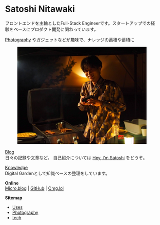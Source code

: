 # Satoshi Nitawaki

フロントエンドを主軸としたFull-Stack Engineerです。スタートアップでの経験をベースにプロダクト開発に関わっています。

[Photography](photography/) やガジェットなどが趣味で、ナレッジの蓄積や蓄積に

<figure><img src=".gitbook/assets/image.png" alt=""><figcaption></figcaption></figure>

[Blog](https://www.nitaking.dev)\
日々の記録や文章など。 自己紹介については [Hey, I’m Satoshi](https://www.nitaking.dev/about/) をどうぞ。

[Knowledge](https://app.gitbook.com/o/CCjOtnfekdYoZKS5KsZI/s/LAp9gEvUTyL2aqoF2jRn/)\
Digital Gardenとして知識ベースの整理をしています。

**Online**\
[Micro.blog](https://nitaking.micro.blog/) | [GitHub](https://github.com/nitaking) | [Omg.lol](https://nitaking.omg.lol/)

**Sitemap**

* [Uses](about-me/satoshi-nitawaki/uses.md)
* [Photography](photography/)
* [tech](knowledge/mental-models/tech/ "mention")
